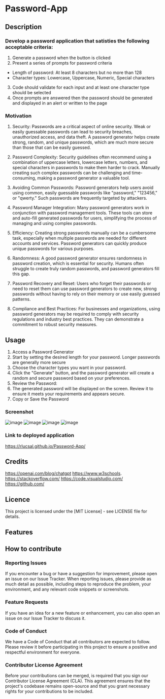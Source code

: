 # Password-App

## Description 

### Develop a password application that satisties the following  acceptable criteria:
1.  Generate a password when the button is clicked
2.  Present a series of prompts for password criteria
   - Length of password: At least 8 characters but no more than 128
   - Character types: Lowercase, Uppercase, Numeric, Special characters 
3. Code should validate for each input and at least one character type should be selected
4. Once prompts are answered then the password should be generated and displayed in an alert or written to the page


### Motivation 

1. Security: Passwords are a critical aspect of online security. Weak or easily guessable passwords can lead to security breaches, unauthorized access, and data theft. A password generator helps create strong, random, and unique passwords, which are much more secure than those that can be easily guessed.

2. Password Complexity: Security guidelines often recommend using a combination of uppercase letters, lowercase letters, numbers, and special characters in passwords to make them harder to crack. Manually creating such complex passwords can be challenging and time-consuming, making a password generator a valuable tool.

3. Avoiding Common Passwords: Password generators help users avoid using common, easily guessable passwords like "password," "123456," or "qwerty." Such passwords are frequently targeted by attackers.

4. Password Manager Integration: Many password generators work in conjunction with password management tools. These tools can store and auto-fill generated passwords for users, simplifying the process of managing and using complex passwords.

5. Efficiency: Creating strong passwords manually can be a cumbersome task, especially when multiple passwords are needed for different accounts and services. Password generators can quickly produce unique passwords for various purposes.

6. Randomness: A good password generator ensures randomness in password creation, which is essential for security. Humans often struggle to create truly random passwords, and password generators fill this gap.

7. Password Recovery and Reset: Users who forget their passwords or need to reset them can use password generators to create new, strong passwords without having to rely on their memory or use easily guessed patterns.

8. Compliance and Best Practices: For businesses and organizations, using password generators may be required to comply with security regulations and industry best practices. They can demonstrate a commitment to robust security measures.

## Usage

1. Access a Password Generator
2. Start by setting the desired length for your password. Longer passwords are generally more secure
3. Choose the character types you want in your password. 
4. Click the "Generate" button, and the password generator will create a random and secure password based on your preferences.
5. Review the Password:
6. The generated password will be displayed on the screen. Review it to ensure it meets your requirements and appears secure.
7. Copy or Save the Password

### Screenshot
![image](https://github.com/RlucSal/Password-App/assets/145674108/9e0a76cb-86e7-4bc5-9ccd-6a84bbe1dec8)
![image](https://github.com/RlucSal/Password-App/assets/145674108/ba533a38-be2f-4275-a8a2-afd106744cc5)
![image](https://github.com/RlucSal/Password-App/assets/145674108/ba541b51-f966-45aa-bfec-760df814449d)
![image](https://github.com/RlucSal/Password-App/assets/145674108/083a68c3-abd9-40a4-8f67-97b1074a8386)


### Link to deployed application

https://rlucsal.github.io/Password-App/

## Credits

https://openai.com/blog/chatgpt
https://www.w3schools.
https://stackoverflow.com/
https://code.visualstudio.com/
https://github.com/

## Licence
This project is licensed under the [MIT License] - see LICENSE file for details.

## Features

## How to contribute
### Reporting Issues
If you encounter a bug or have a suggestion for improvement, please open an issue on our Issue Tracker. When reporting issues, please provide as much detail as possible, including steps to reproduce the problem, your environment, and any relevant code snippets or screenshots.

### Feature Requests
If you have an idea for a new feature or enhancement, you can also open an issue on our Issue Tracker to discuss it.
   
### Code of Conduct
We have a Code of Conduct that all contributors are expected to follow. Please review it before participating in this project to ensure a positive and respectful environment for everyone.

### Contributor License Agreement
Before your contributions can be merged, is required that you sign our Contributor License Agreement (CLA). This agreement ensures that the project's codebase remains open-source and that you grant necessary rights for your contributions to be included.
















































